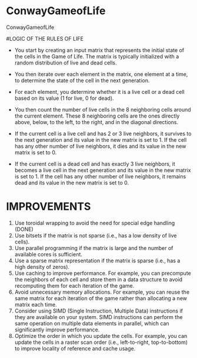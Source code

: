 # ConwayGameofLife
ConwayGameofLife


#LOGIC OF THE RULES OF LIFE

* You start by creating an input matrix that represents the initial state of the cells in the Game of Life. The matrix is typically initialized with a random distribution of live and dead cells.

* You then iterate over each element in the matrix, one element at a time, to determine the state of the cell in the next generation.

* For each element, you determine whether it is a live cell or a dead cell based on its value (1 for live, 0 for dead).

* You then count the number of live cells in the 8 neighboring cells around the current element. These 8 neighboring cells are the ones directly above, below, to the left, to the right, and in the diagonal directions.

* If the current cell is a live cell and has 2 or 3 live neighbors, it survives to the next generation and its value in the new matrix is set to 1. If the cell has any other number of live neighbors, it dies and its value in the new matrix is set to 0.

* If the current cell is a dead cell and has exactly 3 live neighbors, it becomes a live cell in the next generation and its value in the new matrix is set to 1. If the cell has any other number of live neighbors, it remains dead and its value in the new matrix is set to 0.

# IMPROVEMENTS

1. Use toroidal wrapping to avoid the need for special edge handling (DONE)
2. Use bitsets if the matrix is not sparse (i.e., has a low density of live cells).
3. Use parallel programming if the matrix is large and the number of available cores is sufficient.
4. Use a sparse matrix representation if the matrix is sparse (i.e., has a high density of zeros).
5. Use caching to improve performance. For example, you can precompute the neighbors of each cell and store them in a data structure to avoid recomputing them for each iteration of the game.
6. Avoid unnecessary memory allocations. For example, you can reuse the same matrix for each iteration of the game rather than allocating a new matrix each time.
7. Consider using SIMD (Single Instruction, Multiple Data) instructions if they are available on your system. SIMD instructions can perform the same operation on multiple data elements in parallel, which can significantly improve performance.
8. Optimize the order in which you update the cells. For example, you can update the cells in a raster scan order (i.e., left-to-right, top-to-bottom) to improve locality of reference and cache usage.


